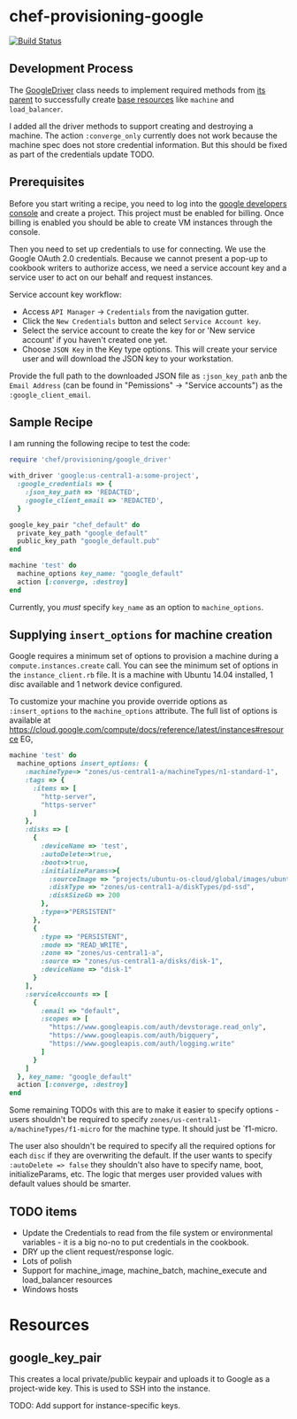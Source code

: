 # chef-provisioning-google

[![Build Status](https://travis-ci.org/chef/chef-provisioning-google.svg?branch=master)](https://travis-ci.org/chef/chef-provisioning-google)

## Development Process

The [GoogleDriver](https://github.com/someara/chef-provisioning-google/blob/master/lib/chef/provisioning/google_driver/driver.rb)
class needs to implement required methods from [its parent](https://github.com/chef/chef-provisioning/blob/master/lib/chef/provisioning/driver.rb)
to successfully create [base resources](https://github.com/chef/chef-provisioning/tree/master/lib/chef/resource) like `machine`
and `load_balancer`.

I added all the driver methods to support creating and destroying a machine.  The action `:converge_only` currently does not work
because the machine spec does not store credential information.  But this should be fixed as part of the credentials update TODO.

## Prerequisites

Before you start writing a recipe, you need to log into the [google developers console](https://console.developers.google.com/)
and create a project.  This project must be enabled for billing.  Once billing is enabled you should be able to create
VM instances through the console.

Then you need to set up credentials to use for connecting.  We use the Google OAuth 2.0 credentials.  Because we cannot
present a pop-up to cookbook writers to authorize access, we need a service account key and a service user to act on our behalf and request instances.

Service account key workflow:

- Access `API Manager` -> `Credentials` from the navigation gutter. 
- Click the `New Credentials` button and select `Service Account key`. 
- Select the service account to create the key for or 'New service account' if you haven't created one yet.
- Choose  `JSON Key` in the Key type options. 
This will create your service user and will download the JSON key to your workstation.

Provide the full path to the downloaded JSON file as `:json_key_path` anb the `Email Address` (can be found in "Pemissions" -> "Service accounts") as the `:google_client_email`.

## Sample Recipe

I am running the following recipe to test the code:

```ruby
require 'chef/provisioning/google_driver'

with_driver 'google:us-central1-a:some-project',
  :google_credentials => {
    :json_key_path => 'REDACTED',
    :google_client_email => 'REDACTED',
  }

google_key_pair "chef_default" do
  private_key_path "google_default"
  public_key_path "google_default.pub"
end

machine 'test' do
  machine_options key_name: "google_default"
  action [:converge, :destroy]
end
```

Currently, you _must_ specify `key_name` as an option to `machine_options`.

## Supplying `insert_options` for machine creation

Google requires a minimum set of options to provision a machine during a `compute.instances.create` call.  You can see
the minimum set of options in the `instance_client.rb` file.  It is a machine with Ubuntu 14.04 installed, 1 disc
available and 1 network device configured.

To customize your machine you provide override options as `:insert_options` to the `machine_options` attribute.  The
full list of options is available at https://cloud.google.com/compute/docs/reference/latest/instances#resource EG,

```ruby
machine 'test' do
  machine_options insert_options: {
    :machineType=> "zones/us-central1-a/machineTypes/n1-standard-1",
    :tags => {
      :items => [
        "http-server",
        "https-server"
      ]
    },
    :disks => [
      {
        :deviceName => 'test',
        :autoDelete=>true,
        :boot=>true,
        :initializeParams=>{
          :sourceImage => "projects/ubuntu-os-cloud/global/images/ubuntu-1404-trusty-v20150316",
          :diskType => "zones/us-central1-a/diskTypes/pd-ssd",
          :diskSizeGb => 200
        },
        :type=>"PERSISTENT"
      },
      {
        :type => "PERSISTENT",
        :mode => "READ_WRITE",
        :zone => "zones/us-central1-a",
        :source => "zones/us-central1-a/disks/disk-1",
        :deviceName => "disk-1"
      }
    ],
    :serviceAccounts => [
      {
        :email => "default",
        :scopes => [
          "https://www.googleapis.com/auth/devstorage.read_only",
          "https://www.googleapis.com/auth/bigquery",
          "https://www.googleapis.com/auth/logging.write"
        ]
      }
    ]
  }, key_name: "google_default"
  action [:converge, :destroy]
end
```

Some remaining TODOs with this are to make it easier to specify options - users shouldn't be required to specify
`zones/us-central1-a/machineTypes/f1-micro` for the machine type.  It should just be `f1-micro.

The user also shouldn't be required to specify all the required options for each `disc` if they are overwriting the
default.  If the user wants to specify `:autoDelete => false` they shouldn't also have to specify name, boot, initializeParams,
etc.  The logic that merges user provided values with default values should be smarter.

## TODO items

* Update the Credentials to read from the file system or environmental variables - it is a big no-no to put credentials in the cookbook.
* DRY up the client request/response logic.
* Lots of polish
* Support for machine_image, machine_batch, machine_execute and load_balancer resources
* Windows hosts

# Resources

## google_key_pair

This creates a local private/public keypair and uploads it to Google as a project-wide key.  This is used to SSH into
the instance.

TODO: Add support for instance-specific keys.
